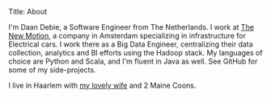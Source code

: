 Title: About

I'm Daan Debie, a Software Engineer from The Netherlands. I work at [The New Motion](http://thenewmotion.com), a company in Amsterdam specializing in infrastructure for Electrical cars. I work there as a Big Data Engineer, centralizing their data collection, analytics and BI efforts using the Hadoop stack. My languages of choice are Python and Scala, and I'm fluent in Java as well. See GitHub for some of my side-projects.

I live in Haarlem with [my lovely wife](http://allthingspretty.nl) and 2 Maine Coons.
